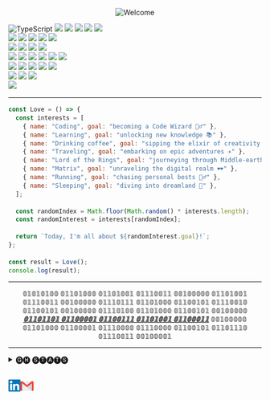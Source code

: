 <p align="center">
  <img src="https://readme-typing-svg.demolab.com/?font=Fira+Code&size=40&pause=1000&color=F7F542&background=55FFBF00&center=true&vCenter=true&width=435&lines=Ⓦ③ⓁⒸ⓪Ⓜ③" alt="Welcome">
</p>

![TypeScript](https://img.shields.io/badge/Code-TypeScript-informational?style=flat-square&logo=typescript&color=3178C6)
![](https://img.shields.io/badge/Code-JavaScript-informational?style=flat-square&logo=javascript&color=F7DF1E)
![](https://img.shields.io/badge/Code-Go-informational?style=flat-square&logo=go&color=00ADD8)
![](https://img.shields.io/badge/Code-PHP-informational?style=flat-square&logo=php&color=777bb4&logoColor=8892BF)
![](https://img.shields.io/badge/Code-Kotlin-informational?style=flat-square&logo=kotlin&color=7F52FF&logoColor=7F52FF)
![](https://img.shields.io/badge/Code-Python-informational?style=flat-square&logo=python&color=3776AB&logoColor=3776AB)
<br>
![](https://img.shields.io/badge/Code-NodeJS-informational?style=flat-square&logo=node.js&color=339933&logoColor=339933)
![](https://img.shields.io/badge/Code-NestJS-informational?style=flat-square&logo=nestjs&color=E0234E&logoColor=E0234E)
![](https://img.shields.io/badge/Code-Gin-informational?style=flat-square&logo=gin&color=00ADD8)
![](https://img.shields.io/badge/Code-Laravel-informational?style=flat-square&logo=laravel&color=FF2D20)
![](https://img.shields.io/badge/Code-Hyperf-informational?style=flat-square&logo=hyperf&color=FFFFFF)
<br>
![](https://img.shields.io/badge/DB-MySQL-informational?style=flat-square&logo=mysql&color=4479A1&logoColor=2496ED)
![](https://img.shields.io/badge/DB-SQLServer-informational?style=flat-square&logo=microsoft-sql-server&color=CC2927&logoColor=CC2927)
![](https://img.shields.io/badge/DB-MongoDB-informational?style=flat-square&logo=mongodb&color=47A248&logoColor=47A248)
![](https://img.shields.io/badge/DB-Redis-informational?style=flat-square&logo=redis&color=DC382D&logoColor=DC382D)
<br>
![](https://img.shields.io/badge/Cloud-AWS-informational?style=flat-square&logo=amazon-aws&color=FF9900&logoColor=FF9900)
![](https://img.shields.io/badge/Tools-Docker-informational?style=flat-square&logo=docker&color=2496ED)
![](https://img.shields.io/badge/Tools-Kubernetes-informational?style=flat-square&logo=kubernetes&color=326CE5)
![](https://img.shields.io/badge/Tools-Git-black?style=flat-square&logo=git&color=F05032)
![](https://img.shields.io/badge/Tools-Elasticsearch-informational?style=flat-square&logo=elasticsearch&color=005571&logoColor=005571)
![](https://img.shields.io/badge/Tools-Apache_Kafka-informational?style=flat-square&logo=apache-kafka&color=231F20&logoColor=231F20)
<br>
![](https://img.shields.io/badge/Tools-VSCode-007ACC?style=flat-square&logo=visual-studio-code&logoColor=007ACC)
![](https://img.shields.io/badge/Tools-Android_Studio-3DDC84?style=flat-square&logo=android-studio&logoColor=3DDC84)
![](https://img.shields.io/badge/Tools-PhpStorm-000000?style=flat-square&logo=phpstorm&logoColor=000000)
![](https://img.shields.io/badge/Tools-Vim-019733?style=flat-square&logo=vim&logoColor=019733)
![](https://img.shields.io/badge/Tools-JIRA-0052CC?style=flat-square&logo=jira&logoColor=0052CC)
<br>
![](https://img.shields.io/badge/OS-Linux-informational?style=flat-square&logo=linux&color=FCC624)
![](https://img.shields.io/badge/OS-WSL2-ormational?style=flat-square&logo=linux&color=0872CA&logoColor=0872CA)
![](https://img.shields.io/badge/OS-macOS-ormational?style=flat-square&logo=apple&color=666666&logoColor=666666)
<br>
![](https://komarev.com/ghpvc/?username=filipe1309)

<hr>

```javascript
const Love = () => {
  const interests = [
    { name: "Coding", goal: "becoming a Code Wizard 🧙‍♂️" },
    { name: "Learning", goal: "unlocking new knowledge 📚" },
    { name: "Drinking coffee", goal: "sipping the elixir of creativity ☕️" },
    { name: "Traveling", goal: "embarking on epic adventures ✈️" },
    { name: "Lord of the Rings", goal: "journeying through Middle-earth 🌄" },
    { name: "Matrix", goal: "unraveling the digital realm 🕶️" },
    { name: "Running", goal: "chasing personal bests 🏃‍♂️" },
    { name: "Sleeping", goal: "diving into dreamland 🌙" },
  ];

  const randomIndex = Math.floor(Math.random() * interests.length);
  const randomInterest = interests[randomIndex];

  return `Today, I'm all about ${randomInterest.goal}!`;
};

const result = Love();
console.log(result);
```

<hr>

[01010100 01101000 01101001 01110011 00100000 01101001 01110011 00100000 01110111 01101000 01100101 01110010 01100101 00100000 01110100 01101000 01100101 00100000 01101101 01100001 01100111 01101001 01100011 00100000 01101000 01100001 01110000 01110000 01100101 01101110 01110011 00100001]: #
<p align="center">
  𝟘𝟙𝟘𝟙𝟘𝟙𝟘𝟘 𝟘𝟙𝟙𝟘𝟙𝟘𝟘𝟘 𝟘𝟙𝟙𝟘𝟙𝟘𝟘𝟙 𝟘𝟙𝟙𝟙𝟘𝟘𝟙𝟙 𝟘𝟘𝟙𝟘𝟘𝟘𝟘𝟘 𝟘𝟙𝟙𝟘𝟙𝟘𝟘𝟙 𝟘𝟙𝟙𝟙𝟘𝟘𝟙𝟙 𝟘𝟘𝟙𝟘𝟘𝟘𝟘𝟘 𝟘𝟙𝟙𝟙𝟘𝟙𝟙𝟙 𝟘𝟙𝟙𝟘𝟙𝟘𝟘𝟘 𝟘𝟙𝟙𝟘𝟘𝟙𝟘𝟙 𝟘𝟙𝟙𝟙𝟘𝟘𝟙𝟘 𝟘𝟙𝟙𝟘𝟘𝟙𝟘𝟙 𝟘𝟘𝟙𝟘𝟘𝟘𝟘𝟘 𝟘𝟙𝟙𝟙𝟘𝟙𝟘𝟘 𝟘𝟙𝟙𝟘𝟙𝟘𝟘𝟘 𝟘𝟙𝟙𝟘𝟘𝟙𝟘𝟙 𝟘𝟘𝟙𝟘𝟘𝟘𝟘𝟘 <ins><b><i>𝟘𝟙𝟙𝟘𝟙𝟙𝟘𝟙 𝟘𝟙𝟙𝟘𝟘𝟘𝟘𝟙 𝟘𝟙𝟙𝟘𝟘𝟙𝟙𝟙 𝟘𝟙𝟙𝟘𝟙𝟘𝟘𝟙 𝟘𝟙𝟙𝟘𝟘𝟘𝟙𝟙</i></b></ins> 𝟘𝟘𝟙𝟘𝟘𝟘𝟘𝟘 𝟘𝟙𝟙𝟘𝟙𝟘𝟘𝟘 𝟘𝟙𝟙𝟘𝟘𝟘𝟘𝟙 𝟘𝟙𝟙𝟙𝟘𝟘𝟘𝟘 𝟘𝟙𝟙𝟙𝟘𝟘𝟘𝟘 𝟘𝟙𝟙𝟘𝟘𝟙𝟘𝟙 𝟘𝟙𝟙𝟘𝟙𝟙𝟙𝟘 𝟘𝟙𝟙𝟙𝟘𝟘𝟙𝟙 𝟘𝟘𝟙𝟘𝟘𝟘𝟘𝟙
</p>

<hr>

<details>
  <summary> 🅖🅗 🅢🅣🅐🅣🅢 </summary>
  <br>
  <p align="center">
    <img height="135px" src="https://github-readme-stats.vercel.app/api?username=filipe1309&hide_title=true&hide_border=true&show_icons=true&include_all_commits=true&line_height=21&bg_color=0,EC6C6C,FFD479,FFFC79,73FA79&theme=graywhite" />
    <img height="135px" src="https://github-readme-stats.vercel.app/api/top-langs/?username=filipe1309&hide_title=true&hide_border=true&layout=compact&bg_color=0,73FA79,73FDFF,D783FF&theme=graywhite" />
  </p>
</details>

<br>

<p>
    <a href="https://www.linkedin.com/in/filipe1309/" target="_blank">
      <img align="left" alt="Linkedin" width="24px" src="assets/Linkedin.svg" />
    </a>
    <a href="mailto:filipe1309@gmail.com" target="_blank">
      <img align="left" alt="Gmail" width="26px" src="assets/Gmail.svg" />
    </a>
  
</p>
<!-- https://simpleicons.org/ -->
